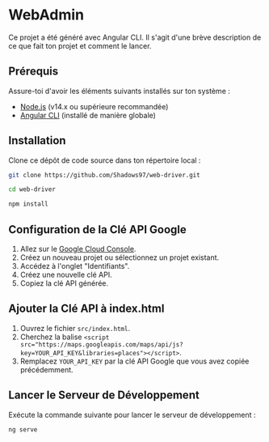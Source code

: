 # WebAdmin


Ce projet a été généré avec Angular CLI. Il s'agit d'une brève description de ce que fait ton projet et comment le lancer.

## Prérequis

Assure-toi d'avoir les éléments suivants installés sur ton système :

- [Node.js](https://nodejs.org/) (v14.x ou supérieure recommandée)
- [Angular CLI](https://angular.io/cli) (installé de manière globale)

## Installation

Clone ce dépôt de code source dans ton répertoire local :
   ```sh
   git clone https://github.com/Shadows97/web-driver.git

   cd web-driver 

   npm install

   ```

## Configuration de la Clé API Google

1. Allez sur le [Google Cloud Console](https://console.cloud.google.com/).
2. Créez un nouveau projet ou sélectionnez un projet existant.
3. Accédez à l'onglet "Identifiants".
4. Créez une nouvelle clé API.
5. Copiez la clé API générée.

## Ajouter la Clé API à index.html

1. Ouvrez le fichier `src/index.html`.
2. Cherchez la balise `<script src="https://maps.googleapis.com/maps/api/js?key=YOUR_API_KEY&libraries=places"></script>`.
3. Remplacez `YOUR_API_KEY` par la clé API Google que vous avez copiée précédemment.

## Lancer le Serveur de Développement

Exécute la commande suivante pour lancer le serveur de développement :

```sh
ng serve

```

